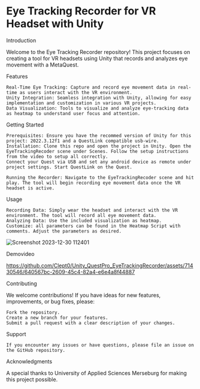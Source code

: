 # Eye Tracking Recorder for VR Headset with Unity
Introduction

   Welcome to the Eye Tracking Recorder repository! 
   This project focuses on creating a tool for VR headsets using Unity that records and analyzes eye movement with a MetaQuest.

Features

    Real-Time Eye Tracking: Capture and record eye movement data in real-time as users interact with the VR environment.
    Unity Integration: Seamless integration with Unity, allowing for easy implementation and customization in various VR projects.
    Data Visualization: Tools to visualize and analyze eye-tracking data as heatmap to understand user focus and attention.

Getting Started

    Prerequisites: Ensure you have the recommed version of Unity for this project: 2022.3.12f1 and a QuestLink compatible usb-wire.
    Installation: Clone this repo and open the project in Unity. Open the EyeTrackingRecoder scene under Scenes. Follow the setup instructions from the video to setup all correctly.
    Connect your Quest via USB and set any android device as remote under project settings. Start QuestLink on the Quest. 
    
    Running the Recorder: Navigate to the EyeTrackingRecoder scene and hit play. The tool will begin recording eye movement data once the VR headset is active.

Usage

    Recording Data: Simply wear the headset and interact with the VR environment. The tool will record all eye movement data.
    Analyzing Data: Use the included visualization as heatmap.
    Customize: all parameters can be found in the Heatmap Script with comments. Adjust the parameters as desired.
   ![Screenshot 2023-12-30 112401](https://github.com/Clept0/Unity_QuestPro_EyeTrackingRecorder/assets/71430546/04f34366-d811-4dab-b887-385e7523f3f8)


Demovideo

https://github.com/Clept0/Unity_QuestPro_EyeTrackingRecorder/assets/71430546/640567bc-2609-45c4-82a4-e6e4a8f44887


Contributing

We welcome contributions! If you have ideas for new features, improvements, or bug fixes, please:

    Fork the repository.
    Create a new branch for your features.
    Submit a pull request with a clear description of your changes.

Support

    If you encounter any issues or have questions, please file an issue on the GitHub repository.


Acknowledgments

A special thanks to University of Applied Sciences Merseburg for making this project possible.

